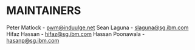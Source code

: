 # MAINTAINERS

Peter Matlock - pwm@induulge.net
Sean Laguna - slaguna@sg.ibm.com
Hifaz Hassan - hifaz@sg.ibm.com
Hassan Poonawala - hasanp@sg.ibm.com
